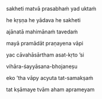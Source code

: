 sakheti matvā prasabhaṁ yad uktaṁ

he kṛṣṇa he yādava he sakheti

ajānatā mahimānaṁ tavedaṁ

mayā pramādāt praṇayena vāpi

yac cāvahāsārtham asat-kṛto ’si

vihāra-śayyāsana-bhojaneṣu

eko ’tha vāpy acyuta tat-samakṣaṁ

tat kṣāmaye tvām aham aprameyam